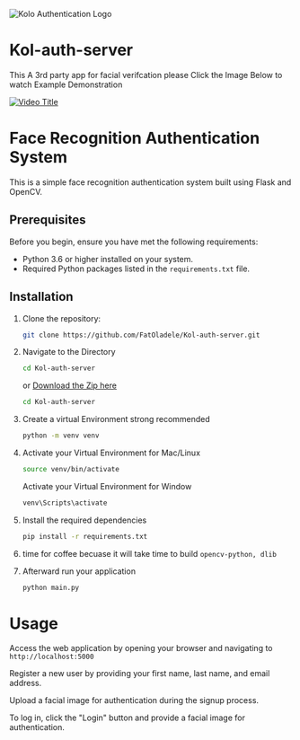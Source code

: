 

![Kolo Authentication Logo](https://i.imgur.com/rTc41Iu.png)
# Kol-auth-server
This A 3rd party app for facial verifcation please Click the Image Below to watch Example Demonstration

[![Video Title](https://i.imgur.com/ExHJe2E.png)](https://drive.google.com/file/d/1FR5kjOcdETUgCMBtWcq1avR6O2dGs-fR/view)

# Face Recognition Authentication System

This is a simple face recognition authentication system built using Flask and OpenCV.

## Prerequisites

Before you begin, ensure you have met the following requirements:
- Python 3.6 or higher installed on your system.
- Required Python packages listed in the `requirements.txt` file.

## Installation

1. Clone the repository:

   ```bash
   git clone https://github.com/FatOladele/Kol-auth-server.git
   ```
2. Navigate to the Directory
    ```bash
    cd Kol-auth-server
    ```

    or [Download the Zip here](https://github.com/FatOladele/Kol-auth-server/archive/refs/heads/main.zip)

    ```bash
    cd Kol-auth-server
    ```
4. Create a virtual Environment strong recommended
   ```bash
   python -m venv venv
   ```
5. Activate your Virtual Environment for Mac/Linux
   ```bash
   source venv/bin/activate 

   ```

    Activate your Virtual Environment for Window 
   ```bash
   venv\Scripts\activate

   ```
6. Install the required dependencies
   ```bash
   pip install -r requirements.txt

   ```
7. time for coffee becuase it will take time to build `opencv-python, dlib `


8. Afterward run your application
   ```bash
   python main.py
   ```


# Usage 
Access the web application by opening your browser and navigating to ```http://localhost:5000```

Register a new user by providing your first name, last name, and email address.

Upload a facial image for authentication during the signup process.

To log in, click the "Login" button and provide a facial image for authentication.
